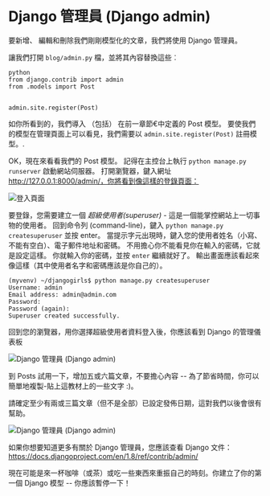 # Django 管理員 (Django admin)

要新增、 編輯和刪除我們剛剛模型化的文章，我們將使用 Django 管理員。

讓我們打開 `blog/admin.py` 檔，並將其內容替換這些︰

    python
    from django.contrib import admin
    from .models import Post
    
    
    admin.site.register(Post)
    

如你所看到的，我們導入 （包括） 在前一章節€中定義的 Post 模型。 要使我們的模型在管理頁面上可以看見，我們需要以 `admin.site.register(Post)` 註冊模型。.

OK，現在來看看我們的 Post 模型。 記得在主控台上執行 `python manage.py runserver` 啟動網站伺服器。 打開瀏覽器，鍵入網址 http://127.0.0.1:8000/admin/，你將看到像這樣的登錄頁面：

![登入頁面][1]

 [1]: images/login_page2.png

要登錄，您需要建立一個 *超級使用者(superuser)* - 這是一個能掌控網站上一切事物的使用者。 回到命令列 (command-line)，鍵入 `python manage.py createsuperuser` 並按 enter。 當提示字元出現時，鍵入您的使用者姓名（小寫、不能有空白）、電子郵件地址和密碼。 不用擔心你不能看見你在輸入的密碼，它就是設定這樣。 你就輸入你的密碼，並按 `enter` 繼續就好了。 輸出畫面應該看起來像這樣（其中使用者名字和密碼應該是你自己的）。

    (myvenv) ~/djangogirls$ python manage.py createsuperuser
    Username: admin
    Email address: admin@admin.com
    Password:
    Password (again):
    Superuser created successfully.
    

回到您的瀏覽器，用你選擇超級使用者資料登入後，你應該看到 Django 的管理儀表板

![Django 管理員 (Django admin)][2]

 [2]: images/django_admin3.png

到 Posts 試用一下，增加五或六篇文章，不要擔心內容 -- 為了節省時間，你可以簡單地複製-貼上這教材上的一些文字 :)。

請確定至少有兩或三篇文章（但不是全部）已設定發佈日期，這對我們以後會很有幫助。

![Django 管理員 (Django admin)][3]

 [3]: images/edit_post3.png

如果你想要知道更多有關於 Django 管理員，您應該查看 Django 文件：https://docs.djangoproject.com/en/1.8/ref/contrib/admin/

現在可能是來一杯咖啡（或茶）或吃一些東西來重振自己的時刻。你建立了你的第一個 Django 模型 -- 你應該暫停一下！